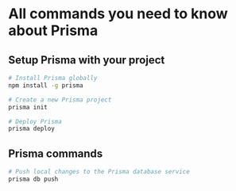 # All commands you need to know about Prisma

## Setup Prisma with your project

```bash
# Install Prisma globally
npm install -g prisma

# Create a new Prisma project
prisma init

# Deploy Prisma
prisma deploy
```

## Prisma commands

```bash
# Push local changes to the Prisma database service
prisma db push
```

